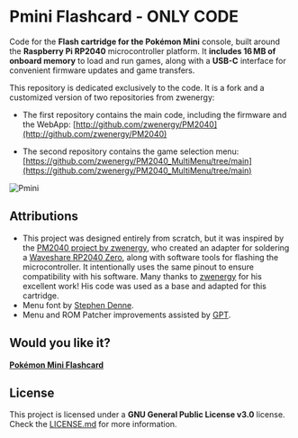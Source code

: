 # Pmini Flashcard - ONLY CODE

Code for the **Flash cartridge for the Pokémon Mini** console, built around the **Raspberry Pi RP2040** microcontroller platform. It **includes 16 MB of onboard memory** to load and run games, along with a **USB-C** interface for convenient firmware updates and game transfers.

This repository is dedicated exclusively to the code. It is a fork and a customized version of two repositories from zwenergy:

* The first repository contains the main code, including the firmware and the WebApp:
  [http://github.com/zwenergy/PM2040](http://github.com/zwenergy/PM2040)

* The second repository contains the game selection menu:
  [https://github.com/zwenergy/PM2040_MultiMenu/tree/main](https://github.com/zwenergy/PM2040_MultiMenu/tree/main)


![Pmini](https://shop.giltesa.com/wp-content/uploads/2025/06/Pokemon-Mini-Flashcard-v1.1_1.png)


## Attributions

*   This project was designed entirely from scratch, but it was inspired by the [PM2040 project by zwenergy](https://github.com/zwenergy/PM2040), who created an adapter for soldering a [Waveshare RP2040 Zero](https://www.waveshare.com/rp2040-zero.htm), along with software tools for flashing the microcontroller. It intentionally uses the same pinout to ensure compatibility with his software. Many thanks to [zwenergy](https://github.com/zwenergy) for his excellent work! His code was used as a base and adapted for this cartridge.
*   Menu font by [Stephen Denne](https://github.com/datacute/Tiny4kOLED/blob/master/src/font6x8.h).
*   Menu and ROM Patcher improvements assisted by [GPT](https://chatgpt.com/overview).


## Would you like it?

[**Pokémon Mini Flashcard**](https://shop.giltesa.com/?p=4606)


## License

This project is licensed under a **GNU General Public License v3.0** license.
Check the [LICENSE.md](LICENSE.md) for more information.